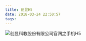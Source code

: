 ```yaml
---
title: 创显H5
date: 2018-03-24 22:50:57
tags:
---
```


![创显科教股份有限公司官网之手机H5](/images/works/6创显科教股份有限公司官网之手机H5.jpg)